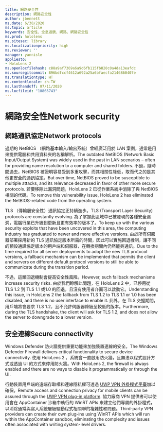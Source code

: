 ```yaml
---
title: 網路安全性
description: 網路安全性
author: jbennett
ms.date: 6/30/2020
ms.topic: article
keywords: 安全性、全息透鏡、網路、網路安全性
ms.prod: hololens
ms.sitesec: library
ms.localizationpriority: high
ms.reviewer: ''
manager: yannisle
appliesto:
- HoloLens 2
ms.openlocfilehash: c88a9af7369a6a9d6fb115fb820c0a4da13eafdc
ms.sourcegitcommit: 896bdfccf4612a692a25a6bfaecfa2146860407e
ms.translationtype: HT
ms.contentlocale: zh-TW
ms.lasthandoff: 07/11/2020
ms.locfileid: "10865743"
---
```

# <span data-ttu-id="7b660-104">網路安全性</span><span class="sxs-lookup"><span data-stu-id="7b660-104">Network security</span></span>

## <span data-ttu-id="7b660-105">網路通訊協定</span><span class="sxs-lookup"><span data-stu-id="7b660-105">Network protocols</span></span>

<span data-ttu-id="7b660-106">過期的 NetBIOS （網路基本輸入/輸出系統）曾經廣泛用於 LAN 案例，通常是用來提供電腦和共用資料夾的名稱解析。</span><span class="sxs-lookup"><span data-stu-id="7b660-106">The outdated NetBIOS (Network Basic Input/Output System) was widely used in the past in LAN scenarios – often for providing name resolution to a computer and shared folders.</span></span> <span data-ttu-id="7b660-107">不過，隨時間過去，NetBIOS 被證明容易受到多重攻擊，而其相關性降低，取而代之的是其他更安全的通訊協定。</span><span class="sxs-lookup"><span data-stu-id="7b660-107">But over time, NetBIOS proved to be susceptible to multiple attacks, and its relevance decreased in favor of other more secure protocols.</span></span> <span data-ttu-id="7b660-108">若要移除此漏洞問題，HoloLens 2 已從作業系統中消除了與 NetBIOS 相關的代碼。</span><span class="sxs-lookup"><span data-stu-id="7b660-108">To remove this vulnerability issue, HoloLens 2 has eliminated the NetBIOS-related code from the operating system.</span></span>

<span data-ttu-id="7b660-109">TLS （傳輸層安全性）通訊協定正持續進步。</span><span class="sxs-lookup"><span data-stu-id="7b660-109">TLS (Transport Layer Security) protocols are constantly evolving.</span></span> <span data-ttu-id="7b660-110">為了掌握此區域中已被發現的各種安全漏洞，電腦行業已升級到更新且更有效率的版本了。</span><span class="sxs-lookup"><span data-stu-id="7b660-110">To keep up with the various security exploits that have been uncovered in this area, the computing industry has graduated to newer and more effective versions.</span></span> <span data-ttu-id="7b660-111">由於所有伺服器部署採用新的 TLS 通訊協定版本所需的時間，因此可以實施回退機制，讓不同的預設通訊協定版本的用戶端和伺服器，在轉換期間內仍然能夠通訊。</span><span class="sxs-lookup"><span data-stu-id="7b660-111">Due to the time required for all server deployments to adopt the new TLS protocol versions, a fallback mechanism can be implemented that permits the client and servers on different default protocol versions to still be able to communicate during the transition period.</span></span>

<span data-ttu-id="7b660-112">不過，這類回退機制會提高安全性風險。</span><span class="sxs-lookup"><span data-stu-id="7b660-112">However, such fallback mechanisms increase security risks.</span></span> <span data-ttu-id="7b660-113">由於我們瞭解此問題，在 HoloLens 2 中，已停用從 TLS 1.2 到 TLS 1.1 或1.0 的回退，且沒有使用者介面可以啟動它。</span><span class="sxs-lookup"><span data-stu-id="7b660-113">Understanding this issue, in HoloLens 2 the fallback from TLS 1.2 to TLS 1.1 or 1.0 has been disabled, and there is no user interface to enable it.</span></span> <span data-ttu-id="7b660-114">此外，在 TLS 交握期間，用戶端將會要求 TLS 1.2，且不允許伺服器降級至較低的版本。</span><span class="sxs-lookup"><span data-stu-id="7b660-114">Furthermore, during the TLS handshake, the client will ask for TLS 1.2, and does not allow the server to downgrade to a lower version.</span></span>

## <span data-ttu-id="7b660-115">安全連線</span><span class="sxs-lookup"><span data-stu-id="7b660-115">Secure connectivity</span></span> 

<span data-ttu-id="7b660-116">Windows Defender 防火牆提供重要功能來加強裝置連線的安全。</span><span class="sxs-lookup"><span data-stu-id="7b660-116">The Windows Defender Firewall delivers critical functionality to secure device connectivity.</span></span> <span data-ttu-id="7b660-117">使用 HoloLens 2 ，系統會一直啟用防火牆，且無法以程式設計方式或透過 UI 的方式來停用防火牆。</span><span class="sxs-lookup"><span data-stu-id="7b660-117">With HoloLens 2, the firewall is always enabled and there are no ways to disable it programmatically or through the UI.</span></span>

<span data-ttu-id="7b660-118">行動裝置用戶端的遠端存取權和連線隱私權可透過 [UWP VPN 外掛程式平臺](https://docs.microsoft.com/uwp/api/Windows.Networking.Vpn?view=winrt-19041)加以確保。</span><span class="sxs-lookup"><span data-stu-id="7b660-118">Remote access and connection privacy for mobile clients can be assured through the [UWP VPN plug-in platform](https://docs.microsoft.com/uwp/api/Windows.Networking.Vpn?view=winrt-19041).</span></span> <span data-ttu-id="7b660-119">協力廠商 VPN 提供者可以使用會在 AppContainer 沙箱中執行的 WinRT APIs 來建立他們專屬的外掛程式，以消除通常與寫入系統層級驅動程式相關聯的複雜性和問題。</span><span class="sxs-lookup"><span data-stu-id="7b660-119">Third-party VPN providers can create their own plug-ins using WinRT APIs which will run within the AppContainer sandbox, eliminating the complexity and issues often associated with writing system-level drivers.</span></span>

